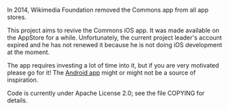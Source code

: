 In 2014, Wikimedia Foundation removed the Commons app from all app stores.

This project aims to revive the Commons iOS app. It was made available on the AppStore for a while. Unfortunately, the current project leader's account expired and he has not renewed it because he is not doing iOS development at the moment.

The app requires investing a lot of time into it, but if you are very motivated please go for it! The [Android app](https://play.google.com/store/apps/details?id=fr.free.nrw.commons) might or might not be a source of inspiration.

Code is currently under Apache License 2.0; see the file COPYING for details.
